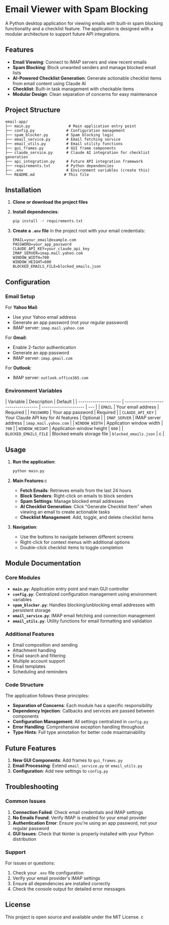 # Email Viewer with Spam Blocking

A Python desktop application for viewing emails with built-in spam blocking functionality and a checklist feature. The application is designed with a modular architecture to support future API integrations.

## Features

- **Email Viewing**: Connect to IMAP servers and view recent emails
- **Spam Blocking**: Block unwanted senders and manage blocked email lists
- **AI-Powered Checklist Generation**: Generate actionable checklist items from email content using Claude AI
- **Checklist**: Built-in task management with checkable items
- **Modular Design**: Clean separation of concerns for easy maintenance

## Project Structure

```
email-app/
├── main.py                 # Main application entry point
├── config.py              # Configuration management
├── spam_blocker.py        # Spam blocking logic
├── email_service.py       # Email fetching service
├── email_utils.py         # Email utility functions
├── gui_frames.py          # GUI frame components
├── claude_service.py      # Claude AI integration for checklist generation
├── api_integration.py     # Future API integration framework
├── requirements.txt       # Python dependencies
├── .env                   # Environment variables (create this)
└── README.md             # This file
```

## Installation

1. **Clone or download the project files**

2. **Install dependencies**:

   ```bash
   pip install -r requirements.txt
   ```

3. **Create a `.env` file** in the project root with your email credentials:
   ```
   EMAIL=your_email@example.com
   PASSWORD=your_app_password
   CLAUDE_API_KEY=your_claude_api_key
   IMAP_SERVER=imap.mail.yahoo.com
   WINDOW_WIDTH=700
   WINDOW_HEIGHT=600
   BLOCKED_EMAILS_FILE=blocked_emails.json
   ```

## Configuration

### Email Setup

For **Yahoo Mail**:

- Use your Yahoo email address
- Generate an app password (not your regular password)
- IMAP server: `imap.mail.yahoo.com`

For **Gmail**:

- Enable 2-factor authentication
- Generate an app password
- IMAP server: `imap.gmail.com`

For **Outlook**:

- IMAP server: `outlook.office365.com`

### Environment Variables

| Variable              | Description                         | Default               |
| --------------------- | ----------------------------------- | --------------------- | --- |
| `EMAIL`               | Your email address                  | Required              |
| `PASSWORD`            | Your app password                   | Required              |
| `CLAUDE_API_KEY`      | Your Claude API key for AI features | Optional              |
| `IMAP_SERVER`         | IMAP server address                 | `imap.mail.yahoo.com` |
| `WINDOW_WIDTH`        | Application window width            | `700`                 |
| `WINDOW_HEIGHT`       | Application window height           | `600`                 |
| `BLOCKED_EMAILS_FILE` | Blocked emails storage file         | `blocked_emails.json` | c   |

## Usage

1. **Run the application**:

   ```bash
   python main.py
   ```

2. **Main Features**:c

   - **Fetch Emails**: Retrieves emails from the last 24 hours
   - **Block Senders**: Right-click on emails to block senders
   - **Spam Settings**: Manage blocked email addresses
   - **AI Checklist Generation**: Click "Generate Checklist Item" when viewing an email to create actionable tasks
   - **Checklist Management**: Add, toggle, and delete checklist items

3. **Navigation**:
   - Use the buttons to navigate between different screens
   - Right-click for context menus with additional options
   - Double-click checklist items to toggle completion

## Module Documentation

### Core Modules

- **`main.py`**: Application entry point and main GUI controller
- **`config.py`**: Centralized configuration management using environment variables
- **`spam_blocker.py`**: Handles blocking/unblocking email addresses with persistent storage
- **`email_service.py`**: IMAP email fetching and connection management
- **`email_utils.py`**: Utility functions for email formatting and validation

### Additional Features

- Email composition and sending
- Attachment handling
- Email search and filtering
- Multiple account support
- Email templates
- Scheduling and reminders

### Code Structure

The application follows these principles:

- **Separation of Concerns**: Each module has a specific responsibility
- **Dependency Injection**: Callbacks and services are passed between components
- **Configuration Management**: All settings centralized in `config.py`
- **Error Handling**: Comprehensive exception handling throughout
- **Type Hints**: Full type annotation for better code msaintainability

## Future Features

1. **New GUI Components**: Add frames to `gui_frames.py`
2. **Email Processing**: Extend `email_service.py` or `email_utils.py`
3. **Configuration**: Add new settings to `config.py`

## Troubleshooting

### Common Issues

1. **Connection Failed**: Check email credentials and IMAP settings
2. **No Emails Found**: Verify IMAP is enabled for your email provider
3. **Authentication Error**: Ensure you're using an app password, not your regular password
4. **GUI Issues**: Check that tkinter is properly installed with your Python distribution

### Support

For issues or questions:

1. Check your `.env` file configuration
2. Verify your email provider's IMAP settings
3. Ensure all dependencies are installed correctly
4. Check the console output for detailed error messages

## License

This project is open source and available under the MIT License.
c
